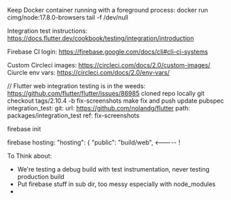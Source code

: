 Keep Docker container running with a foreground process:
docker run cimg/node:17.8.0-browsers tail -f /dev/null

Integration test instructions: https://docs.flutter.dev/cookbook/testing/integration/introduction

Firebase CI login: https://firebase.google.com/docs/cli#cli-ci-systems

Custom Circleci images: https://circleci.com/docs/2.0/custom-images/
Ciurcle env vars: https://circleci.com/docs/2.0/env-vars/

// Flutter web integration testing is in the weeds: https://github.com/flutter/flutter/issues/86985
cloned repo locally
git checkout tags/2.10.4 -b fix-screenshots
make fix and push
update pubspec
  integration_test:
    git:
      url: https://github.com/nolandg/flutter
      path: packages/integration_test
      ref: fix-screenshots


firebase init

firebase hosting:
 "hosting": {
    "public": "build/web", <----- !



To Think about:
  - We're testing a debug build with test instrumentation, never testing production build
  - Put firebase stuff in sub dir, too messy especially with node_modules
  - 

